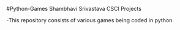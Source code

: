 #Python-Games
Shambhavi Srivastava
CSCI Projects

-This repository consists of various games being coded in python.
